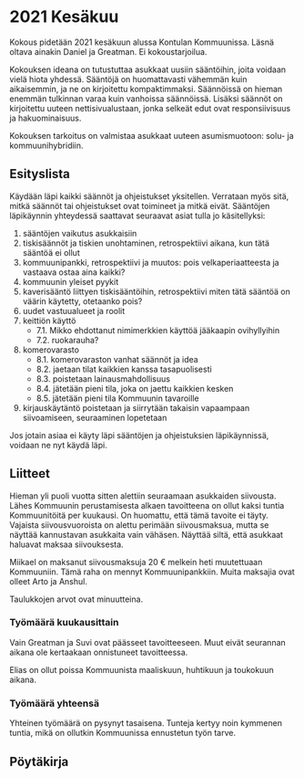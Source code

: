 # 2021 Kesäkuu

Kokous pidetään 2021 kesäkuun alussa Kontulan Kommuunissa. Läsnä oltava ainakin Daniel ja Greatman. Ei kokoustarjoilua.

Kokouksen ideana on tutustuttaa asukkaat uusiin sääntöihin, joita voidaan vielä hiota yhdessä. Sääntöjä on huomattavasti vähemmän kuin aikaisemmin, ja ne on kirjoitettu kompaktimmaksi. Säännöissä on hieman enemmän tulkinnan varaa kuin vanhoissa säännöissä. Lisäksi säännöt on kirjoitettu uuteen nettisivualustaan, jonka selkeät edut ovat responsiivisuus ja hakuominaisuus.

Kokouksen tarkoitus on valmistaa asukkaat uuteen asumismuotoon: solu- ja kommuunihybridiin.

## Esityslista

Käydään läpi kaikki säännöt ja ohjeistukset yksitellen. Verrataan myös sitä, mitkä säännöt tai ohjeistukset ovat toimineet ja mitkä eivät. Sääntöjen läpikäynnin yhteydessä saattavat seuraavat asiat tulla jo käsitellyksi:

  1. sääntöjen vaikutus asukkaisiin
  2. tiskisäännöt ja tiskien unohtaminen, retrospektiivi aikana, kun tätä sääntöä ei ollut
  3. kommuunipankki, retrospektiivi ja muutos: pois velkaperiaatteesta ja vastaava ostaa aina kaikki?
  4. kommuunin yleiset pyykit
  5. kaverisääntö liittyen tiskisääntöihin, retrospektiivi miten tätä sääntöä on väärin käytetty, otetaanko pois?
  6. uudet vastuualueet ja roolit
  7. keittiön käyttö
      - 7.1. Mikko ehdottanut nimimerkkien käyttöä jääkaapin ovihyllyihin
      - 7.2. ruokarauha?
  8. komerovarasto
      - 8.1. komerovaraston vanhat säännöt ja idea
      - 8.2. jaetaan tilat kaikkien kanssa tasapuolisesti
      - 8.3. poistetaan lainausmahdollisuus
      - 8.4. jätetään pieni tila, joka on jaettu kaikkien kesken
      - 8.5. jätetään pieni tila Kommuunin tavaroille
  9. kirjauskäytäntö poistetaan ja siirrytään takaisin vapaampaan siivoamiseen, seuraaminen lopetetaan

Jos jotain asiaa ei käyty läpi sääntöjen ja ohjeistuksien läpikäynnissä, voidaan ne nyt käydä läpi.

## Liitteet

Hieman yli puoli vuotta sitten alettiin seuraamaan asukkaiden siivousta. Lähes Kommuunin perustamisesta alkaen tavoitteena on ollut kaksi tuntia Kommuunitöitä per kuukausi. On huomattu, että tämä tavoite ei täyty. Vajaista siivousvuoroista on alettu perimään siivousmaksua, mutta se näyttää kannustavan asukkaita vain vähäsen. Näyttää siltä, että asukkaat haluavat maksaa siivouksesta.

Miikael on maksanut siivousmaksuja 20 € melkein heti muutettuaan Kommuuniin. Tämä raha on mennyt Kommuunipankkiin. Muita maksajia ovat olleet Arto ja Anshul.

Taulukkojen arvot ovat minuutteina.

### Työmäärä kuukausittain

<canvas id="work"></canvas>
<script>
const ctxWork = document.getElementById('work').getContext('2d');
const work = new Chart(ctxWork, {
    type: 'bar',
    data: {
      labels: ['Marraskuu - 2020', 'Joulukuu - 2020', 'Tammikuu - 2021', 'Helmiku -2021', 'Maaliskuu - 2021', 'Huhtikuu - 2021'],
      datasets: [
      {
        label: 'Suvi',
        data: [255, 460, 375, 300, 375, 390],
        backgroundColor: 'rgba(255, 99, 132, 0.5)',
        borderColor: 'rgba(255, 99, 132, 1)',
        borderWidth: 2
      },
      {
        label: 'Greatman',
        data: [180, 120, 185, 165, 135, 120],
        backgroundColor: 'rgba(255, 206, 86, 0.5)',
        borderColor: 'rgba(255, 206, 86, 1)',
        borderWidth: 2
      },
      {
        label: 'Mikko',
        data: [30, 15, 15, 30, 60, 60],
        backgroundColor: 'rgba(54, 162, 235, 0.5)',
        borderColor: 'rgba(54, 162, 235, 1)',
        borderWidth: 2
      },
      {
        label: 'Elias',
        data: [75, 60, 60, 60],
        backgroundColor: 'rgba(153, 102, 255, 0.5)',
        borderColor: 'rgba(153, 102, 255, 1)',
        borderWidth: 2
      },],
    },
    options: {
      scales: {
        y: {
          beginAtZero: true
        }
      },
    }
});
</script>

Vain Greatman ja Suvi ovat päässeet tavoitteeseen. Muut eivät seurannan aikana ole kertaakaan onnistuneet tavoitteessa.

Elias on ollut poissa Kommuunista maaliskuun, huhtikuun ja toukokuun aikana.

### Työmäärä yhteensä

Yhteinen työmäärä on pysynyt tasaisena. Tunteja kertyy noin kymmenen tuntia, mikä on ollutkin Kommuunissa ennustetun työn tarve.

<canvas id="workTotal"></canvas>
<script>
let ctxWorkTotal = document.getElementById('workTotal').getContext('2d');
let workTotal = new Chart(ctxWorkTotal, {
    type: 'bar',
    data: {
      labels: ['Marraskuu - 2020', 'Joulukuu - 2020', 'Tammikuu - 2021', 'Helmikuu - 2021', 'Maaliskuu - 2021', 'Huhtikuu - 2021'],
      datasets: [
        {
          label: 'Yhteensä töitä tehty',
          data: [540, 655, 635, 555, 570, 570],
          backgroundColor:'rgba(255, 159, 64, 0.5)',
          borderColor: 'rgba(255, 159, 64, 1)',
          borderWidth: 2,
        },
      ],
    },
    options: {
      scales: {
        y: {
          beginAtZero: true
        }
      },
      legend: {
        display: false
      }
    }
});
</script>

## Pöytäkirja
